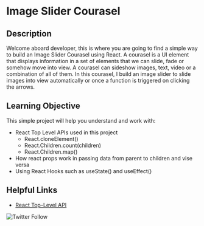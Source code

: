 # Image Slider Courasel

## Description
Welcome aboard developer, this is where you are going to find a simple way to build an Image Slider Courasel using React.
A courasel is a UI element that displays information in a set of elements that we can slide, fade or somehow move into view. A courasel can sideshow images, text, video or a combination of all of them. In this courasel, I build an image slider to slide images into view automatically or once a function is triggered on clicking the arrows.

## Learning Objective
This simple project will help you understand and work with:
- React Top Level APIs used in this project
  - React.cloneElement()
  - React.Children.count(children)
  - React.Children.map()
- How react props work in passing data from parent to children and vise versa
- Using React Hooks such as useState() and useEffect()

## Helpful Links
- [React Top-Level API](https://reactjs.org/docs/react-api.html)

![Twitter Follow ](https://img.shields.io/twitter/follow/_amos_kyalo)
